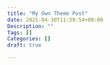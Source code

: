 ```yaml
---
title: "My Own Theme Post"
date: 2021-04-30T11:59:54+08:00
Description: ""
Tags: []
Categories: []
draft: true

---
```


